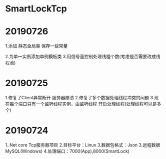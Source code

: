 # SmartLockTcp
# 20190726
  1.添加 静态全局类 保存一些常量

  2.为单一实例添加单例模板类
  3.用信号量控制处理线程个数(考虑是否需要改成线程池)
# 20190725
  1.修复了Client异常断开 服务器崩溃
  2.修复了多个数据处理线程冲突的问题
  3.现在每个端口只有一个监听线程实例，由监听线程 开启处理线程(处理线程可以是多个)
# 20190724
  1..Net core Tcp服务器项目
  2.目标平台：Linux
  3.数据包格式：Json
  3.远程数据MySQL(Windows)
  4.处理端口：7000(App),8000(SmartLock)
  
